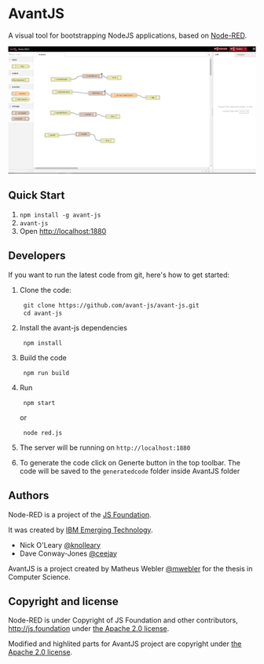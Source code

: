 # AvantJS

A visual tool for bootstrapping NodeJS applications, based on [Node-RED](http://nodered.org/).

![AvantJS flows](https://github.com/avant-js/docs/raw/master/screenshots/sample-flow.PNG)

## Quick Start

1. `npm install -g avant-js`
2. `avant-js`
3. Open <http://localhost:1880>


## Developers

If you want to run the latest code from git, here's how to get started:

1. Clone the code:

        git clone https://github.com/avant-js/avant-js.git
        cd avant-js

2. Install the avant-js dependencies

        npm install

3. Build the code

        npm run build

4. Run

        npm start
   or

        node red.js
       
5. The server will be running on `http://localhost:1880`

6. To generate the code click on Generte button in the top toolbar. The code will be saved to the `generatedcode` folder inside AvantJS folder

## Authors

Node-RED is a project of the [JS Foundation](http://js.foundation).

It was created by [IBM Emerging Technology](https://www.ibm.com/blogs/emerging-technology/).

* Nick O'Leary [@knolleary](http://twitter.com/knolleary)
* Dave Conway-Jones [@ceejay](http://twitter.com/ceejay)

AvantJS is a project created by Matheus Webler [@mwebler](http://github.com/mwebler) for the thesis in Computer Science.


## Copyright and license

Node-RED is under Copyright of JS Foundation and other contributors, http://js.foundation under [the Apache 2.0 license](LICENSE).

Modified and highlited parts for AvantJS project are copyright under [the Apache 2.0 license](LICENSE).
